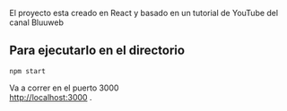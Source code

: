 El proyecto esta creado en React y basado en un tutorial de YouTube del canal Bluuweb

## Para ejecutarlo en el directorio

`npm start`

Va a correr en el puerto 3000<br />
[http://localhost:3000](http://localhost:3000) .



